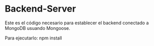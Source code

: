 # Backend-Server

Este es el código necesario para establecer el backend conectado a MongoDB usuando Mongoose.

Para ejecutarlo: npm install